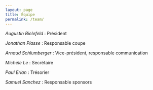 ```yaml
---
layout: page
title: Équipe
permalink: /team/
---
```



_Augustin Bielefeld_ : Président

_Jonathan Plasse_ : Responsable coupe

_Arnaud Schlumberger_ : Vice-président, responsable communication

_Michèle Le_ : Secrétaire

_Paul Erian_ : Trésorier

_Samuel Sanchez_ : Responsable sponsors
